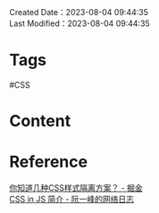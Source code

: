 Created Date：2023-08-04 09:44:35  
Last Modified：2023-08-04 09:44:35

# Tags

#CSS

# Content

# Reference

[你知道几种CSS样式隔离方案？ - 掘金](https://juejin.cn/post/7064246166396862477)  
[CSS in JS 简介 - 阮一峰的网络日志](http://www.ruanyifeng.com/blog/2017/04/css_in_js.html)
